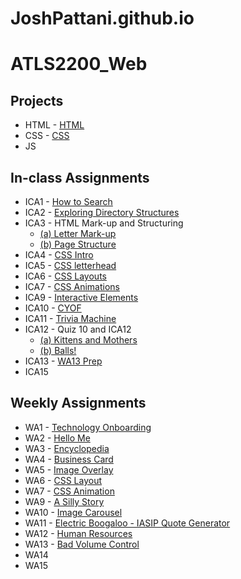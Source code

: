 # JoshPattani.github.io


# **ATLS2200_Web** #

## **Projects** ##
* HTML - [HTML](jpattani.me/html-midterm/page5.html)
* CSS - [CSS](jpattani.me/)
* JS

## **In-class Assignments** ##
* ICA1 - [How to Search](https://docs.google.com/document/d/1Um7hc3AkKwjxERHVXjThMvFMICXAusV5HBCxQxE8VfI/edit?usp=sharing)
* ICA2 - [Exploring Directory Structures](https://docs.google.com/document/d/1aJCHCaD9oMPvfpOHO17c_BvsVY5Z3gslIAh_wdIA6g8/edit?usp=sharing)
* ICA3 - HTML Mark-up and Structuring
  * [(a) Letter Mark-up](jpattani.me/ICA/ica3a.html)
  * [(b) Page Structure](jpattani.me/ICA/ica3b.html)
* ICA4 - [CSS Intro](jpattani.me/ICA/ica4.html)
* ICA5 - [CSS letterhead](jpattani.me/ICA/ica5.html)
* ICA6 - [CSS Layouts](jpattani.me/ICA/ica6/ica6-part1.html)
* ICA7 - [CSS Animations](jpattani.me/ICA/ica7.html)
* ICA9 - [Interactive Elements](jpattani.me/ICA/ica9.html)
* ICA10 - [CYOF](jpattani.me/ICA/ica10/ica10.html)
* ICA11 - [Trivia Machine](jpattani.me/ICA/ica11.html)
* ICA12 - Quiz 10 and ICA12
  * [(a) Kittens and Mothers](jpattani.me/ICA/quiz10.html)
  * [(b) Balls!](jpattani.me/ICA/ica12/ica12.html)
* ICA13 - [WA13 Prep](jpattani.me/WA/wa13.html)
* ICA15

## **Weekly Assignments** ##
* WA1 - [Technology Onboarding](jpattani.me/WA/wa1.html)
* WA2 - [Hello Me](jpattani.me/WA/wa2.html)
* WA3 - [Encyclopedia](jpattani.me/WA/wa3.html)
* WA4 - [Business Card](jpattani.me/WA/wa4.html)
* WA5 - [Image Overlay](jpattani.me/WA/wa5.html)
* WA6 - [CSS Layout](jpattani.me/WA/wa6/index.html)
* WA7 - [CSS Animation](jpattani.me/WA/wa7.html)
* WA9 - [A Silly Story](jpattani.me/WA/wa9.html)
* WA10 - [Image Carousel](jpattani.me/WA/wa10/gallery-start/assignment9.html)
* WA11 - [Electric Boogaloo - IASIP Quote Generator](jpattani.me/WA/wa11.html)
* WA12 - [Human Resources](jpattani.me/WA/wa12.html)
* WA13 - [Bad Volume Control](jpattani.me/WA/wa13.html)
* WA14
* WA15